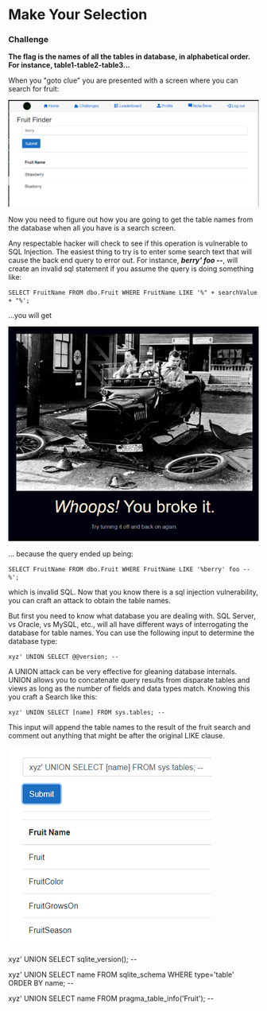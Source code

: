 # Make Your Selection

### Challenge
**The flag is the names of all the tables in database, in alphabetical order. For instance, table1-table2-table3...**

When you "goto clue" you are presented with a screen where you can search for fruit:

![Fruit Finder](/images/MakeYourSelection1.png)

Now you need to figure out how you are going to get the table names from the database when all you have is a search screen.

Any respectable hacker will check to see if this operation is vulnerable to SQL Injection. The easiest thing to try is to enter some search text that will cause the back end query to error out. For instance, ***berry' foo --***, will create an invalid sql statement if you assume the query is doing something like:

    SELECT FruitName FROM dbo.Fruit WHERE FruitName LIKE '%" + searchValue + "%';

...you will get

![You broke it](/images/brokeit.png)

... because the query ended up being:

    SELECT FruitName FROM dbo.Fruit WHERE FruitName LIKE '%berry' foo --%';

which is invalid SQL. Now that you know there is a sql injection vulnerability, you can craft an attack to obtain the table names.

But first you need to know what database you are dealing with. SQL Server, vs Oracle, vs MySQL, etc., will all have different ways of interrogating the database for table names. You can use the following input to determine the database type:

    xyz' UNION SELECT @@version; --

A UNION attack can be very effective for gleaning database internals. UNION allows you to concatenate query results from disparate tables and views as long as the number of fields and data types match. Knowing this you craft a Search like this:

    xyz' UNION SELECT [name] FROM sys.tables; --

This input will append the table names to the result of the fruit search and comment out anything that might be after the original LIKE clause.

![Tables](/images/tables.png)

xyz' UNION SELECT sqlite_version(); --

xyz' UNION SELECT name FROM sqlite_schema WHERE type='table' ORDER BY name; --

xyz' UNION SELECT name FROM pragma_table_info('Fruit'); --
